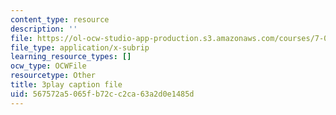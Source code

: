 ```yaml
---
content_type: resource
description: ''
file: https://ol-ocw-studio-app-production.s3.amazonaws.com/courses/7-016-introductory-biology-fall-2018/567572a5065fb72cc2ca63a2d0e1485d_iz7rWK5cqjE.srt
file_type: application/x-subrip
learning_resource_types: []
ocw_type: OCWFile
resourcetype: Other
title: 3play caption file
uid: 567572a5-065f-b72c-c2ca-63a2d0e1485d
---
```

